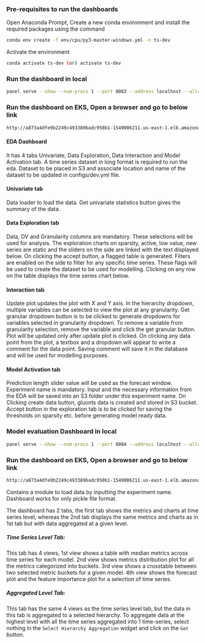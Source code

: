 
### Pre-requisites to run the dashboards
Open Anaconda Prompt, Create a new conda environment and install the required packages using the command
```bash
conda env create -f env/cpu/py3-master-windows.yml -n ts-dev
```
Activate the environment 
```bash
conda activate ts-dev (or) activate ts-dev
```

### Run the dashboard in local
```bash
panel serve --show --num-procs 1 --port 8083 --address localhost --allow-websocket-origin=54.91.175.3:8083 eda_dashboard.py
```

### Run the dashboard on EKS, Open a browser and go to below link
```bash
http://a873a4dfe9b2249c493389badc950b1-1549006211.us-east-1.elb.amazonaws.com/ts/eda/eda_dashboard 
```

#### EDA Dashboard
It has 4 tabs Univariate, Data Exploration, Data Interaction and Model Activation tab.
A time series dataset in long format is required to run the eda.
Dataset to be placed in S3 and associate location and name of the dataset to be updated in configs/dev.yml file.

#### Univariate tab
Data loader to load the data. Get univariate statistics button gives the summary of the data.

#### Data Exploration tab
Data, DV and Granularity columns are mandatory. These selections will be used for analysis.
The exploration charts on sparsity, active, low value, new series are static and the sliders on the side are linked with the text displayed below.
On clicking the accept button, a flagged table is generated. Filters are enabled on the side to filter for any specific time series. These flags will be used to create the dataset to be used for modelling.
Clicking on any row on the table displays the time series chart below.

#### Interaction tab
Update plot updates the plot with X and Y axis.
In the hierarchy dropdown, multiple variables can be selected to view the plot at any granularity.
Get granular dropdown button is to be clicked to generate dropdowns for variables selected in granularity dropdown.
To remove a variable from granularity selection, remove the variable and click the get granular button.
Plot will be updated only after update plot is clicked.
On clicking any data point from the plot, a textbox and a dropdown will appear to write a comment for the data point.
Saving comment will save it in the database and will be used for modelling purposes.

#### Model Activation tab
Prediction length slider value will be used as the forecast window.
Experiment name is mandatory. Input and the necessary information from the EDA will be saved into an S3 folder under this experiment name.
On Clicking create data button, gluonts data is created and stored in S3 bucket.
Accept button in the exploration tab is to be clicked for saving the thresholds on sparsity etc. before generating model ready data.

### Model evaluation Dashboard in local

```bash
panel serve --show --num-procs 1 --port 8084 --address localhost --allow-websocket-origin=54.91.175.3:8084 eval_dashboard.py
```

### Run the dashboard on EKS, Open a browser and go to below link
```bash
http://a873a4dfe9b2249c493389badc950b1-1549006211.us-east-1.elb.amazonaws.com/ts/eval/eval_dashboard 
```

Contains a module to load data by inputting the experiment name. Dashboard works for only pickle file format. 

The dashboard has 2 tabs, the first tab shows the metrics and charts at time series level, whereas the 2nd tab displays the same metrics and charts as in 1st tab but with data aggregated at a given level.

##### Time Series Level Tab:
This tab has 4 views, 
1st view shows a table with median metrics across time series for each model.
2nd view shows metrics distribution plot for all the metrics categorized into buckets.
3rd view shows a crosstable between two selected metric buckets for a given model.
4th view shows the forecast plot and the feature importance plot for a selection of time series.

##### Aggregated Level Tab:
This tab has the same 4 views as the time series level tab, but the data in this tab is aggregated to a selected hierarchy. To aggregate data at the highest level with all the time series aggregated into 1 time-series, select nothing in the `Select Hierarchy Aggregation` widget and click on the `Get` button. 
